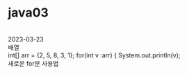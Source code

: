 # java03
<br>
2023-03-23
<br>
배열 
<br>
int[] arr = {2, 5, 8, 3, 1};
		for(int v :arr) {
			System.out.println(v);
      <br>
      새로운 for문 사용법
